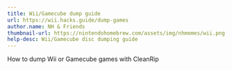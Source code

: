 ```yaml
---
title: Wii/Gamecube dump guide
url: https://wii.hacks.guide/dump-games
author.name: NH & Friends
thumbnail-url: https://nintendohomebrew.com/assets/img/nhmemes/wii.png
help-desc: Wii/Gamecube disc dumping guide
---
```


How to dump Wii or Gamecube games with CleanRip